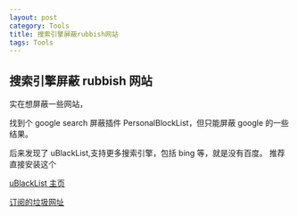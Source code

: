 ```yaml
---
layout: post
category: Tools
title: 搜索引擎屏蔽rubbish网站
tags: Tools
---
```


## 搜索引擎屏蔽 rubbish 网站

实在想屏蔽一些网站，

找到个 google search 屏蔽插件 PersonalBlockList，但只能屏蔽 google 的一些结果。

后来发现了 uBlackList,支持更多搜索引擎，包括 bing 等，就是没有百度。 推荐直接安装这个

[uBlackList 主页](https://github.com/iorate/uBlacklist/blob/master/README.md)

[订阅的垃圾网址](https://raw.githubusercontent.com/cobaltdisco/Google-Chinese-Results-Blocklist/master/uBlacklist_subscription.txt)

